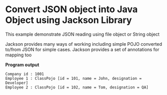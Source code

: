Convert JSON object into Java Object using Jackson Library
=====

This example demonstrate JSON reading using file object or String object

Jackson provides many ways of working including simple POJO converted to/from JSON for simple cases. Jackson provides a set of annotations for mapping too

**Program output**

```
Company id : 1001
Employee 1 : ClassPojo [id = 101, name = John, designation = Developer]
Employee 2 : ClassPojo [id = 102, name = Tom, designation = QA]
```
